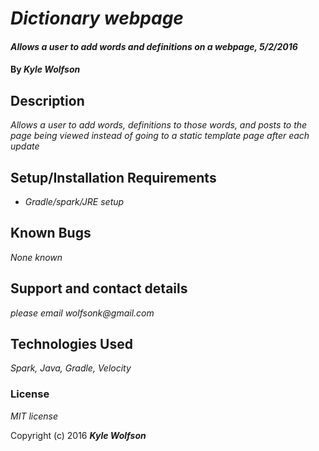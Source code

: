 # _Dictionary webpage_

#### _Allows a user to add words and definitions on a webpage, 5/2/2016_

#### By _**Kyle Wolfson**_

## Description

_Allows a user to add words, definitions to those words, and posts to the page being viewed instead of going to a static template page after each update_

## Setup/Installation Requirements

* _Gradle/spark/JRE setup_


## Known Bugs

_None known_

## Support and contact details

_please email wolfsonk@gmail.com_

## Technologies Used

_Spark, Java, Gradle, Velocity_

### License

*MIT license*

Copyright (c) 2016 **_Kyle Wolfson_**
